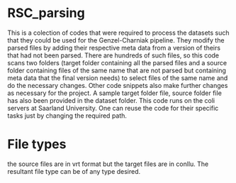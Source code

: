 # RSC_parsing
This is a colection of codes that were required to process the datasets such that they could be used for the Genzel-Charniak pipeline.
They modify the parsed files by adding their respective meta data from a version of theirs that had not been parsed. There are hundreds of such files, so this code scans two folders (target folder containing all the parsed files and a source folder containing files of the same name that are not parsed but containing meta data that the final version needs) to select files of the same name and do the necessary changes.
Other code snippets also make further changes as necessary for the project.
A sample target folder file, source folder file has also been provided in the dataset folder.
This code runs on the coli servers at Saarland University. One can reuse the code for their specific tasks just by changing the required path.
# File types
the source files are in vrt format but the target files are in conllu. The resultant file type can be of any type desired.
